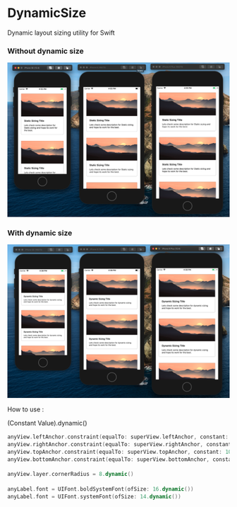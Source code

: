# DynamicSize
Dynamic layout sizing utility for Swift 


### Without dynamic size

![alt text](https://github.com/siam-biswas/DynamicSize/blob/master/static.png "Static Sizing Preview")

### With dynamic size

![alt text](https://github.com/siam-biswas/DynamicSize/blob/master/dynamic.png "Static Sizing Preview")


How to use :

(Constant Value).dynamic()

```Swift
anyView.leftAnchor.constraint(equalTo: superView.leftAnchor, constant: 20.dynamic()).isActive = true
anyView.rightAnchor.constraint(equalTo: superView.rightAnchor, constant: -20.dynamic()).isActive = true
anyView.topAnchor.constraint(equalTo: superView.topAnchor, constant: 10.dynamic()).isActive = true
anyView.bottomAnchor.constraint(equalTo: superView.bottomAnchor, constant: -20.dynamic()).isActive = true

anyView.layer.cornerRadius = 8.dynamic()

anyLabel.font = UIFont.boldSystemFont(ofSize: 16.dynamic()) 
anyLabel.font = UIFont.systemFont(ofSize: 14.dynamic())
